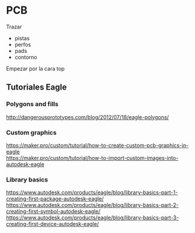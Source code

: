 # PCB

Trazar
- pistas
- perfos
- pads
- contorno

Empezar por la cara top

## Tutoriales Eagle

### Polygons and fills  
http://dangerousprototypes.com/blog/2012/07/18/eagle-polygons/  

### Custom graphics  
https://maker.pro/custom/tutorial/how-to-create-custom-pcb-graphics-in-eagle  
https://maker.pro/custom/tutorial/how-to-import-custom-images-into-autodesk-eagle  

### Library basics
https://www.autodesk.com/products/eagle/blog/library-basics-part-1-creating-first-package-autodesk-eagle/  
https://www.autodesk.com/products/eagle/blog/library-basics-part-2-creating-first-symbol-autodesk-eagle/  
https://www.autodesk.com/products/eagle/blog/library-basics-part-3-creating-first-device-autodesk-eagle/  
